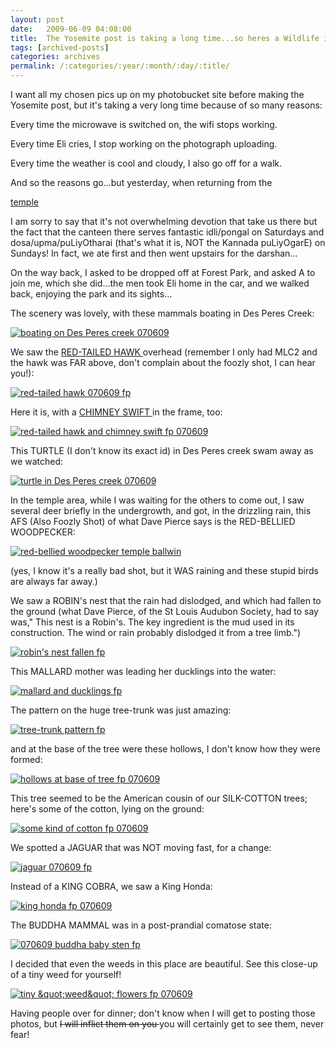 ```yaml
---
layout: post
date:	2009-06-09 04:08:00
title:  The Yosemite post is taking a long time...so heres a Wildlife in Forest Park post
tags: [archived-posts]
categories: archives
permalink: /:categories/:year/:month/:day/:title/
---
```

I want all my chosen pics up on my photobucket site before making the Yosemite post, but it's taking a very long time because of so many reasons:

Every time the microwave is switched on, the wifi stops working. 

Every time Eli cries, I stop working on the photograph uploading.

Every time the weather is cool and cloudy, I also go off for a walk.

And so the reasons go...but yesterday, when returning from the 

<a href="http://www.hindutemplestlouis.org/"> temple </a> 

I am sorry to say that it's not overwhelming devotion that take us there but the fact that the canteen there serves fantastic idli/pongal on Saturdays and dosa/upma/puLiyOtharai (that's what it is, NOT the Kannada puLiyOgarE) on Sundays! In fact, we ate first and then went upstairs for the darshan...

On the way back, I asked to be dropped off at Forest Park, and asked A to join me, which she did...the men took Eli home in the car, and we walked back, enjoying the park and its sights...


The scenery was lovely, with these mammals boating in Des Peres Creek:


<a href="http://s562.photobucket.com/albums/ss67/pugaippadam/?action=view&current=IMG_1597.jpg" target="_blank"><img src="http://i562.photobucket.com/albums/ss67/pugaippadam/IMG_1597.jpg" border="0" alt="boating on Des Peres creek 070609"></a>

We saw the <a href="http://en.wikipedia.org/wiki/Red-tailed_Hawk"> RED-TAILED HAWK </a> overhead (remember I only had MLC2 and the hawk was FAR above, don't complain about the foozly shot, I can hear you!):


<a href="http://s562.photobucket.com/albums/ss67/pugaippadam/?action=view&current=IMG_1609.jpg" target="_blank"><img src="http://i562.photobucket.com/albums/ss67/pugaippadam/IMG_1609.jpg" border="0" alt="red-tailed hawk 070609 fp"></a>

Here it is, with a <a href="http://en.wikipedia.org/wiki/Chimney_Swift"> CHIMNEY SWIFT </a> in the frame, too:

<a href="http://s562.photobucket.com/albums/ss67/pugaippadam/?action=view&current=IMG_1615.jpg" target="_blank"><img src="http://i562.photobucket.com/albums/ss67/pugaippadam/IMG_1615.jpg" border="0" alt="red-tailed hawk and chimney swift fp 070609"></a>


This TURTLE (I don't know its exact id) in Des Peres creek swam away as we watched:


<a href="http://s562.photobucket.com/albums/ss67/pugaippadam/?action=view&current=IMG_1599.jpg" target="_blank"><img src="http://i562.photobucket.com/albums/ss67/pugaippadam/IMG_1599.jpg" border="0" alt="turtle in Des Peres creek 070609"></a>

<lj-cut text="more stuff here if you click">

In the temple area, while I was waiting for the others to come out, I saw several deer briefly  in the undergrowth, and got, in the drizzling rain, this AFS (Also Foozly Shot) of what Dave Pierce says is the RED-BELLIED WOODPECKER:



<a href="http://s562.photobucket.com/albums/ss67/pugaippadam/?action=view&current=IMG_1577-1.jpg" target="_blank"><img src="http://i562.photobucket.com/albums/ss67/pugaippadam/IMG_1577-1.jpg" border="0" alt="red-bellied woodpecker temple ballwin"></a>

(yes, I know it's a really bad shot, but it WAS raining and these stupid birds are always far away.)


We saw a ROBIN's nest that the rain had dislodged, and which had fallen to the ground (what Dave Pierce, of the St Louis Audubon Society, had to say was," This nest is a Robin's. The key ingredient is the mud used in its construction. The wind or rain probably dislodged it from a tree limb.")


<a href="http://s562.photobucket.com/albums/ss67/pugaippadam/?action=view&current=IMG_1592.jpg" target="_blank"><img src="http://i562.photobucket.com/albums/ss67/pugaippadam/IMG_1592.jpg" border="0" alt="robin's nest fallen fp"></a>


This MALLARD mother was leading her ducklings into the water:


<a href="http://s562.photobucket.com/albums/ss67/pugaippadam/?action=view&current=IMG_1603.jpg" target="_blank"><img src="http://i562.photobucket.com/albums/ss67/pugaippadam/IMG_1603.jpg" border="0" alt="mallard and ducklings fp"></a>

The pattern on the huge tree-trunk was just amazing:


<a href="http://s562.photobucket.com/albums/ss67/pugaippadam/?action=view&current=IMG_1593.jpg" target="_blank"><img src="http://i562.photobucket.com/albums/ss67/pugaippadam/IMG_1593.jpg" border="0" alt="tree-trunk pattern fp"></a>


and at the base of the tree were these hollows, I don't know how they were formed:


<a href="http://s562.photobucket.com/albums/ss67/pugaippadam/?action=view&current=IMG_1605.jpg" target="_blank"><img src="http://i562.photobucket.com/albums/ss67/pugaippadam/IMG_1605.jpg" border="0" alt="hollows at base of tree fp 070609"></a>


This tree seemed to be the American cousin of our SILK-COTTON trees; here's some of the cotton, lying on the ground:


<a href="http://s562.photobucket.com/albums/ss67/pugaippadam/?action=view&current=IMG_1606.jpg" target="_blank"><img src="http://i562.photobucket.com/albums/ss67/pugaippadam/IMG_1606.jpg" border="0" alt="some kind of cotton fp 070609"></a>



We spotted a JAGUAR that was NOT moving fast, for a change:


<a href="http://s562.photobucket.com/albums/ss67/pugaippadam/?action=view&current=IMG_1617.jpg" target="_blank"><img src="http://i562.photobucket.com/albums/ss67/pugaippadam/IMG_1617.jpg" border="0" alt="jaguar 070609 fp"></a>

Instead of a KING COBRA, we saw a King Honda:


<a href="http://s562.photobucket.com/albums/ss67/pugaippadam/?action=view&current=IMG_1616.jpg" target="_blank"><img src="http://i562.photobucket.com/albums/ss67/pugaippadam/IMG_1616.jpg" border="0" alt="king honda fp 070609"></a>


The BUDDHA MAMMAL was in a post-prandial comatose state:


<a href="http://s562.photobucket.com/albums/ss67/pugaippadam/?action=view&current=IMG_1587.jpg" target="_blank"><img src="http://i562.photobucket.com/albums/ss67/pugaippadam/IMG_1587.jpg" border="0" alt="070609 buddha baby sten fp"></a>


</lj-cut>


I decided that even the weeds in this place are beautiful. See this close-up of a tiny weed for yourself!


<a href="http://s562.photobucket.com/albums/ss67/pugaippadam/?action=view&current=IMG_1620.jpg" target="_blank"><img src="http://i562.photobucket.com/albums/ss67/pugaippadam/IMG_1620.jpg" border="0" alt="tiny &amp;quot;weed&amp;quot; flowers fp 070609"></a>


Having people over for dinner; don't know when I will get to posting those photos, but <strike> I will inflict them on you </strike> you will certainly get to see them, never fear!
